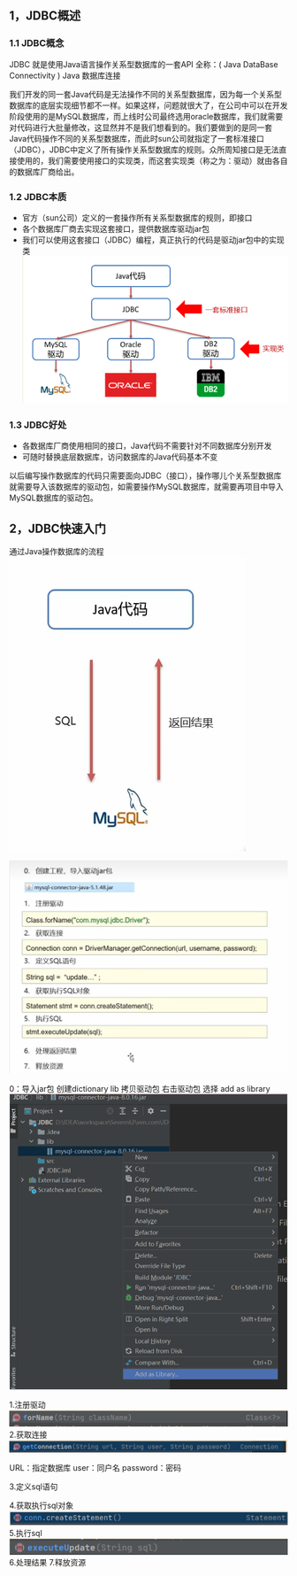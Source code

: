
## 1，JDBC概述 
### 1.1  JDBC概念
   JDBC   就是使用Java语言操作关系型数据库的一套API
   全称：( Java DataBase Connectivity ) Java 数据库连接
   
   我们开发的同一套Java代码是无法操作不同的关系型数据库，因为每一个关系型数据库的底层实现细节都不一样。如果这样，问题就很大了，在公司中可以在开发阶段使用的是MySQL数据库，而上线时公司最终选用oracle数据库，我们就需要对代码进行大批量修改，这显然并不是我们想看到的。我们要做到的是同一套Java代码操作不同的关系型数据库，而此时sun公司就指定了一套标准接口（JDBC），JDBC中定义了所有操作关系型数据库的规则。众所周知接口是无法直接使用的，我们需要使用接口的实现类，而这套实现类（称之为：驱动）就由各自的数据库厂商给出。
   
### 1.2  JDBC本质

* 官方（sun公司）定义的一套操作所有关系型数据库的规则，即接口
* 各个数据库厂商去实现这套接口，提供数据库驱动jar包
* 我们可以使用这套接口（JDBC）编程，真正执行的代码是驱动jar包中的实现类
![](https://raw.githubusercontent.com/Gg-Maker6/note_img/main/Pasted%20image%2020250121203003.png)
### 1.3  JDBC好处

* 各数据库厂商使用相同的接口，Java代码不需要针对不同数据库分别开发
* 可随时替换底层数据库，访问数据库的Java代码基本不变

以后编写操作数据库的代码只需要面向JDBC（接口），操作哪儿个关系型数据库就需要导入该数据库的驱动包，如需要操作MySQL数据库，就需要再项目中导入MySQL数据库的驱动包。
## 2，JDBC快速入门
通过Java操作数据库的流程
![](https://raw.githubusercontent.com/Gg-Maker6/note_img/main/Pasted%20image%20jdbc2.png)

![](https://raw.githubusercontent.com/Gg-Maker6/note_img/main/Pasted%20image%2020250121203033.png)

0：导入jar包
	创建dictionary lib 拷贝驱动包
	右击驱动包 选择 add as library
![](https://raw.githubusercontent.com/Gg-Maker6/note_img/main/Pasted%20image%2020250121203049.png)

1.注册驱动
![](https://raw.githubusercontent.com/Gg-Maker6/note_img/main/Pasted%20image%2020250121203058.png)
2.获取连接
![](https://raw.githubusercontent.com/Gg-Maker6/note_img/main/Pasted%20image%2020250121203107.png)

URL：指定数据库
user：同户名
password：密码

3.定义sql语句

4.获取执行sql对象
![](https://raw.githubusercontent.com/Gg-Maker6/note_img/main/Pasted%20image%2020250121203115.png)
5.执行sql
![](https://raw.githubusercontent.com/Gg-Maker6/note_img/main/Pasted%20image%2020250121203121.png)
6.处理结果
7.释放资源